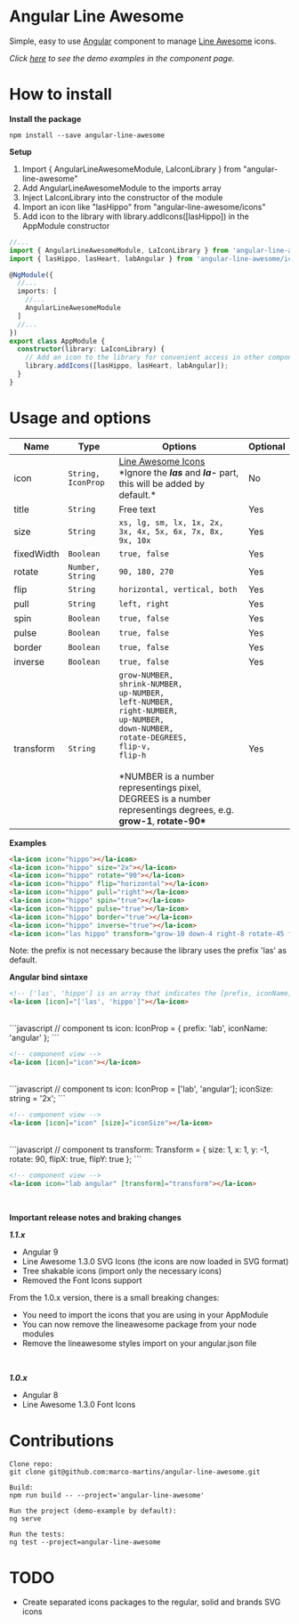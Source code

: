 # Angular Line Awesome

Simple, easy to use [Angular](https://angular.io) component to manage [Line Awesome](https://icons8.com/line-awesome) icons.

_Click [here](https://angular-line-awesome.herokuapp.com/) to see the demo examples in the component page._

# How to install

**Install the package**

`npm install --save angular-line-awesome`

**Setup**

1. Import { AngularLineAwesomeModule, LaIconLibrary } from "angular-line-awesome"
2. Add AngularLineAwesomeModule to the imports array
3. Inject LaIconLibrary into the constructor of the module
4. Import an icon like "lasHippo" from "angular-line-awesome/icons"
5. Add icon to the library with library.addIcons([lasHippo]) in the AppModule constructor

```typescript
//...
import { AngularLineAwesomeModule, LaIconLibrary } from 'angular-line-awesome';
import { lasHippo, lasHeart, labAngular } from 'angular-line-awesome/icons';

@NgModule({
  //...
  imports: [
    //...
    AngularLineAwesomeModule
  ]
  //...
})
export class AppModule {
  constructor(library: LaIconLibrary) {
    // Add an icon to the library for convenient access in other components
    library.addIcons([lasHippo, lasHeart, labAngular]);
  }
}
```

# Usage and options

| Name       | Type               | Options                                                                                                                                                                                                                                                                                                           | Optional |
| ---------- | ------------------ | ----------------------------------------------------------------------------------------------------------------------------------------------------------------------------------------------------------------------------------------------------------------------------------------------------------------- | -------- |
| icon       | `String, IconProp` | [Line Awesome Icons](https://icons8.com/line-awesome) <br> \*Ignore the **_las_** and **_la-_** part, this will be added by default.\*                                                                                                                                                                            | No       |
| title      | `String`           | Free text                                                                                                                                                                                                                                                                                                         | Yes      |
| size       | `String`           | `xs, lg, sm, lx, 1x, 2x, 3x, 4x, 5x, 6x, 7x, 8x, 9x, 10x`                                                                                                                                                                                                                                                         | Yes      |
| fixedWidth | `Boolean`          | `true, false`                                                                                                                                                                                                                                                                                                     | Yes      |
| rotate     | `Number, String`   | `90, 180, 270`                                                                                                                                                                                                                                                                                                    | Yes      |
| flip       | `String`           | `horizontal, vertical, both`                                                                                                                                                                                                                                                                                      | Yes      |
| pull       | `String`           | `left, right`                                                                                                                                                                                                                                                                                                     | Yes      |
| spin       | `Boolean`          | `true, false`                                                                                                                                                                                                                                                                                                     | Yes      |
| pulse      | `Boolean`          | `true, false`                                                                                                                                                                                                                                                                                                     | Yes      |
| border     | `Boolean`          | `true, false`                                                                                                                                                                                                                                                                                                     | Yes      |
| inverse    | `Boolean`          | `true, false`                                                                                                                                                                                                                                                                                                     | Yes      |
| transform  | `String`           | `grow-NUMBER,`<br> `shrink-NUMBER,`<br> `up-NUMBER,`<br> `left-NUMBER,`<br> `right-NUMBER,`<br> `up-NUMBER,`<br> `down-NUMBER,` <br> `rotate-DEGREES,`<br> `flip-v,` <br> `flip-h` <br><br> \*NUMBER is a number representings pixel, DEGREES is a number representings degrees, e.g. **grow-1**, **rotate-90\*** | Yes      |

**Examples**

```html
<la-icon icon="hippo"></la-icon>
<la-icon icon="hippo" size="2x"></la-icon>
<la-icon icon="hippo" rotate="90"></la-icon>
<la-icon icon="hippo" flip="horizontal"></la-icon>
<la-icon icon="hippo" pull="right"></la-icon>
<la-icon icon="hippo" spin="true"></la-icon>
<la-icon icon="hippo" pulse="true"></la-icon>
<la-icon icon="hippo" border="true"></la-icon>
<la-icon icon="hippo" inverse="true"></la-icon>
<la-icon icon="las hippo" transform="grow-10 down-4 right-8 rotate-45 flip-v flip-h"></la-icon>
```

Note: the prefix is not necessary because the library uses the prefix 'las' as default.

**Angular bind sintaxe**

```html
<!-- ['las', 'hippo'] is an array that indicates the [prefix, iconName] -->
<la-icon [icon]="['las', 'hippo']"></la-icon>
```

<br>
```javascript
// component ts
icon: IconProp = { prefix: 'lab', iconName: 'angular' };
```

```html
<!-- component view -->
<la-icon [icon]="icon"></la-icon>
```

<br>
```javascript
// component ts
icon: IconProp = ['lab', 'angular'];
iconSize: string = '2x';
```

```html
<!-- component view -->
<la-icon [icon]="icon" [size]="iconSize"></la-icon>
```

<br>
```javascript
// component ts
transform: Transform = { size: 1, x: 1, y: -1, rotate: 90, flipX: true, flipY: true };
```

```html
<!-- component view -->
<la-icon icon="lab angular" [transform]="transform"></la-icon>
```

<br>

**Important release notes and braking changes**

**_1.1.x_**

- Angular 9
- Line Awesome 1.3.0 SVG Icons (the icons are now loaded in SVG format)
- Tree shakable icons (import only the necessary icons)
- Removed the Font Icons support

From the 1.0.x version, there is a small breaking changes:

- You need to import the icons that you are using in your AppModule
- You can now remove the lineawesome package from your node modules
- Remove the lineawesome styles import on your angular.json file

<br>

**_1.0.x_**

- Angular 8
- Line Awesome 1.3.0 Font Icons

# Contributions

```code
Clone repo:
git clone git@github.com:marco-martins/angular-line-awesome.git

Build:
npm run build -- --project='angular-line-awesome'

Run the project (demo-example by default):
ng serve

Run the tests:
ng test --project=angular-line-awesome
```

# TODO

- Create separated icons packages to the regular, solid and brands SVG icons
